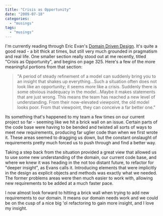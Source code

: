 ```yaml
---
title: "Crisis as Opportunity"
date: "2009-07-18"
categories: 
  - "musings"
tags: 
  - "musings"
---
```


I'm currently reading through Eric Evan's [Domain Driven Design](http://www.amazon.com/Domain-Driven-Design-Tackling-Complexity-Software/dp/0321125215). It's quite a good read - a bit thick at times, but still very much grounded in pragmatism and real life. One smaller section really stood out at me recently, titled "Crisis as Opportunity", and begins on page 325. Here's a few of the more meaningful portions from that section:

> "A period of steady refinement of a model can suddenly bring you to an insight that shakes up everything...Such a situation often does not look like an opportunity; it seems more like a crisis. Suddenly there is some obvious inadequacy in the model...Maybe it makes statements that are just wrong. This means the team has reached a new level of understanding. From their now-elevated viewpoint, the old model looks poor. From that viewpoint, they can conceive a far better one."

Its something that's happened to my team a few times on our current project so far - seeming like we hit a brick wall on an issue. Certain parts of the code base were having to be bended and twisted all sorts of ways to meet new requirements, producing far uglier code than when we first wrote it. These areas seemed to dragging us down, but the constant onslaught of requirements pretty much forced us to push through and find a better way.

Taking a step back from the situation provided a great view that allowed us to use some new understanding of the domain, our current code base, and where we knew it was heading in the not too distant future, to refactor for "deeper insight", as Evans calls it. Introducing elements that were implicitly in the design as explicit objects and methods was exactly what we needed. The former problems areas were then much easier to work with, allowing new requirements to be added at a much faster pace.

I now almost look forward to hitting a brick wall when trying to add new requirements to our domain. It means our domain needs work and we could be on the cusp of a nice big 'ol refactoring to gain more insight, and I love my insight.
